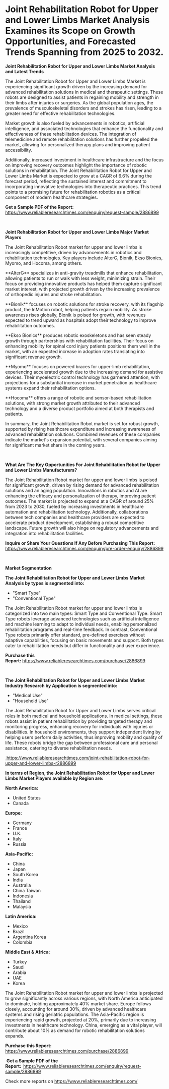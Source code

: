 <p><h1>Joint Rehabilitation Robot for Upper and Lower Limbs Market Analysis Examines its Scope on Growth Opportunities, and Forecasted Trends Spanning from 2025 to 2032.</h1></p><p><strong>Joint Rehabilitation Robot for Upper and Lower Limbs Market Analysis and Latest Trends</strong></p>
<p><p>The Joint Rehabilitation Robot for Upper and Lower Limbs Market is experiencing significant growth driven by the increasing demand for advanced rehabilitation solutions in medical and therapeutic settings. These robots are designed to assist patients in regaining mobility and strength in their limbs after injuries or surgeries. As the global population ages, the prevalence of musculoskeletal disorders and strokes has risen, leading to a greater need for effective rehabilitation technologies.</p><p>Market growth is also fueled by advancements in robotics, artificial intelligence, and associated technologies that enhance the functionality and effectiveness of these rehabilitation devices. The integration of telemedicine and remote rehabilitation solutions has further propelled the market, allowing for personalized therapy plans and improving patient accessibility.</p><p>Additionally, increased investment in healthcare infrastructure and the focus on improving recovery outcomes highlight the importance of robotic solutions in rehabilitation. The Joint Rehabilitation Robot for Upper and Lower Limbs Market is expected to grow at a CAGR of 6.6% during the forecast period, reflecting the sustained interest and commitment to incorporating innovative technologies into therapeutic practices. This trend points to a promising future for rehabilitation robotics as a critical component of modern healthcare strategies.</p></p>
<p><strong>Get a Sample PDF of the Report:&nbsp;</strong> <a href="https://www.reliableresearchtimes.com/enquiry/request-sample/2886899?utm_campaign=3219&utm_medium=2&utm_source=Github&utm_content=ia&utm_term=13032025&utm_id=joint-rehabilitation-robot-for-upper-and-lower-limbs">https://www.reliableresearchtimes.com/enquiry/request-sample/2886899</a></p>
<p>&nbsp;</p>
<p><strong>Joint Rehabilitation Robot for Upper and Lower Limbs Major Market Players</strong></p>
<p><p>The Joint Rehabilitation Robot market for upper and lower limbs is increasingly competitive, driven by advancements in robotics and rehabilitation technologies. Key players include AlterG, Bionik, Ekso Bionics, Myomo, and Hocoma, among others.</p><p>**AlterG** specializes in anti-gravity treadmills that enhance rehabilitation, allowing patients to run or walk with less weight, minimizing strain. Their focus on providing innovative products has helped them capture significant market interest, with projected growth driven by the increasing prevalence of orthopedic injuries and stroke rehabilitation.</p><p>**Bionik** focuses on robotic solutions for stroke recovery, with its flagship product, the InMotion robot, helping patients regain mobility. As stroke awareness rises globally, Bionik is poised for growth, with revenues expected to trend upward as hospitals adopt their technology to improve rehabilitation outcomes.</p><p>**Ekso Bionics** produces robotic exoskeletons and has seen steady growth through partnerships with rehabilitation facilities. Their focus on enhancing mobility for spinal cord injury patients positions them well in the market, with an expected increase in adoption rates translating into significant revenue growth.</p><p>**Myomo** focuses on powered braces for upper-limb rehabilitation, experiencing accelerated growth due to the increasing demand for assistive devices. Their myoelectric control technology has garnered attention, with projections for a substantial increase in market penetration as healthcare systems expand their rehabilitation options.</p><p>**Hocoma** offers a range of robotic and sensor-based rehabilitation solutions, with strong market growth attributed to their advanced technology and a diverse product portfolio aimed at both therapists and patients.</p><p>In summary, the Joint Rehabilitation Robot market is set for robust growth, supported by rising healthcare expenditure and increasing awareness of advanced rehabilitation solutions. Combined revenues of these companies indicate the market's expansion potential, with several companies aiming for significant market share in the coming years.</p></p>
<p>&nbsp;</p>
<p><strong>What Are The Key Opportunities For Joint Rehabilitation Robot for Upper and Lower Limbs Manufacturers?</strong></p>
<p><p>The Joint Rehabilitation Robot market for upper and lower limbs is poised for significant growth, driven by rising demand for advanced rehabilitation solutions and an aging population. Innovations in robotics and AI are enhancing the efficacy and personalization of therapy, improving patient outcomes. The market is projected to expand at a CAGR of around 25% from 2023 to 2030, fueled by increasing investments in healthcare automation and rehabilitation technology. Additionally, collaborations between tech companies and healthcare providers are expected to accelerate product development, establishing a robust competitive landscape. Future growth will also hinge on regulatory advancements and integration into rehabilitation facilities.</p></p>
<p><strong>Inquire or Share Your Questions If Any Before Purchasing This Report:</strong> <a href="https://www.reliableresearchtimes.com/enquiry/pre-order-enquiry/2886899?utm_campaign=3219&utm_medium=2&utm_source=Github&utm_content=ia&utm_term=13032025&utm_id=joint-rehabilitation-robot-for-upper-and-lower-limbs">https://www.reliableresearchtimes.com/enquiry/pre-order-enquiry/2886899</a></p>
<p>&nbsp;</p>
<p><strong>Market Segmentation</strong></p>
<p><strong>The Joint Rehabilitation Robot for Upper and Lower Limbs Market Analysis by types is segmented into:</strong></p>
<p><ul><li>"Smart Type"</li><li>"Conventional Type"</li></ul></p>
<p><p>The Joint Rehabilitation Robot market for upper and lower limbs is categorized into two main types: Smart Type and Conventional Type. Smart Type robots leverage advanced technologies such as artificial intelligence and machine learning to adapt to individual needs, enabling personalized rehabilitation programs and real-time feedback. In contrast, Conventional Type robots primarily offer standard, pre-defined exercises without adaptive capabilities, focusing on basic movements and support. Both types cater to rehabilitation needs but differ in functionality and user experience.</p></p>
<p><strong>Purchase this Report:&nbsp;</strong><a href="https://www.reliableresearchtimes.com/purchase/2886899?utm_campaign=3219&utm_medium=2&utm_source=Github&utm_content=ia&utm_term=13032025&utm_id=joint-rehabilitation-robot-for-upper-and-lower-limbs">https://www.reliableresearchtimes.com/purchase/2886899</a></p>
<p>&nbsp;</p>
<p><strong>The Joint Rehabilitation Robot for Upper and Lower Limbs Market Industry Research by Application is segmented into:</strong></p>
<p><ul><li>"Medical Use"</li><li>"Household Use"</li></ul></p>
<p><p>The Joint Rehabilitation Robot for Upper and Lower Limbs serves critical roles in both medical and household applications. In medical settings, these robots assist in patient rehabilitation by providing targeted therapy and monitoring progress, enhancing recovery for individuals with injuries or disabilities. In household environments, they support independent living by helping users perform daily activities, thus improving mobility and quality of life. These robots bridge the gap between professional care and personal assistance, catering to diverse rehabilitation needs.</p></p>
<p><a href="https://www.reliableresearchtimes.com/joint-rehabilitation-robot-for-upper-and-lower-limbs-r2886899?utm_campaign=3219&utm_medium=2&utm_source=Github&utm_content=ia&utm_term=13032025&utm_id=joint-rehabilitation-robot-for-upper-and-lower-limbs">&nbsp;https://www.reliableresearchtimes.com/joint-rehabilitation-robot-for-upper-and-lower-limbs-r2886899</a></p>
<p><strong>In terms of Region, the Joint Rehabilitation Robot for Upper and Lower Limbs Market Players available by Region are:</strong></p>
<p>
    <p> <strong> North America: </strong>
        <ul>
            <li>United States</li>
            <li>Canada</li>
        </ul>
        </p> 
    <p> <strong> Europe: </strong>
        <ul>
            <li>Germany</li>
            <li>France</li>
            <li>U.K.</li>
            <li>Italy</li>
            <li>Russia</li>
        </ul>
        </p> 
    <p> <strong> Asia-Pacific: </strong>
        <ul>
            <li>China</li>
            <li>Japan</li>
            <li>South Korea</li>
            <li>India</li>
            <li>Australia</li>
            <li>China Taiwan</li>
            <li>Indonesia</li>
            <li>Thailand</li>
            <li>Malaysia</li>
        </ul>
        </p> 
    <p> <strong> Latin America: </strong>
        <ul>
            <li>Mexico</li>
            <li>Brazil</li>
            <li>Argentina Korea</li>
            <li>Colombia</li>
        </ul>
        </p> 
    <p> <strong> Middle East & Africa: </strong>
        <ul>
            <li>Turkey</li>
            <li>Saudi</li>
            <li>Arabia</li>
            <li>UAE</li>
            <li>Korea</li>
        </ul>
    </p>
    </p>
<p><p>The Joint Rehabilitation Robot market for upper and lower limbs is projected to grow significantly across various regions, with North America anticipated to dominate, holding approximately 40% market share. Europe follows closely, accounting for around 30%, driven by advanced healthcare systems and rising geriatric populations. The Asia-Pacific region is experiencing rapid growth, projected at 20%, primarily due to increasing investments in healthcare technology. China, emerging as a vital player, will contribute about 10% as demand for robotic rehabilitation solutions expands.</p></p>
<p><strong>Purchase this Report: </strong><a href="https://www.reliableresearchtimes.com/purchase/2886899?utm_campaign=3219&utm_medium=2&utm_source=Github&utm_content=ia&utm_term=13032025&utm_id=joint-rehabilitation-robot-for-upper-and-lower-limbs">https://www.reliableresearchtimes.com/purchase/2886899</a></p>
<p>&nbsp;<strong>Get a Sample PDF of the Report:&nbsp;&nbsp;</strong><a href="https://www.reliableresearchtimes.com/enquiry/request-sample/2886899?utm_campaign=3219&utm_medium=2&utm_source=Github&utm_content=ia&utm_term=13032025&utm_id=joint-rehabilitation-robot-for-upper-and-lower-limbs">https://www.reliableresearchtimes.com/enquiry/request-sample/2886899</a></p>
<p><strong></strong></p>
<p>Check more reports on <a href="https://www.reliableresearchtimes.com/?utm_campaign=3219&utm_medium=2&utm_source=Github&utm_content=ia&utm_term=13032025&utm_id=joint-rehabilitation-robot-for-upper-and-lower-limbs">https://www.reliableresearchtimes.com/</a></p>